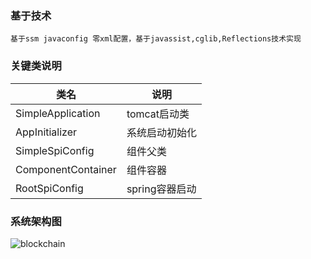 ### 基于技术
    基于ssm javaconfig 零xml配置，基于javassist,cglib,Reflections技术实现
### 关键类说明
类名 |  说明|
| --- |      --- |
|SimpleApplication|tomcat启动类|
|AppInitializer|系统启动初始化|
|SimpleSpiConfig|组件父类|
|ComponentContainer|组件容器|
|RootSpiConfig|spring容器启动|
### 系统架构图
![blockchain](http://file.diangc.cn/simple-spring-design.png "系统架构图")